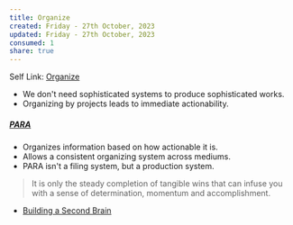 ```yaml
---
title: Organize
created: Friday - 27th October, 2023
updated: Friday - 27th October, 2023
consumed: 1
share: true
---
```


Self Link: [Organize](Organize.md)

* We don't need sophisticated systems to produce sophisticated works.
* Organizing by projects leads to immediate actionability.

##### [PARA](./PARA.md)

* Organizes information based on how actionable it is.
* Allows a consistent organizing system across mediums.
* PARA isn't a filing system, but a production system.

 > 
 > It is only the steady completion of tangible wins that can infuse you with a sense of determination, momentum and accomplishment.

- [Building a Second Brain](./Building%20a%20Second%20Brain.md#^Chapter5)
